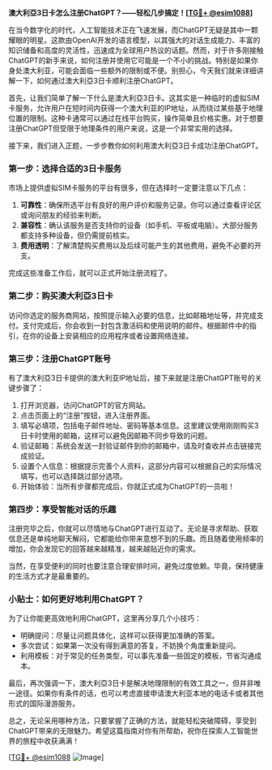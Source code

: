 **澳大利亞3日卡怎么注册ChatGPT？——轻松几步搞定！[[TG💪+ @esim1088](https://t.me/s/esim1088)]**

在当今数字化的时代，人工智能技术正在飞速发展，而ChatGPT无疑是其中一颗耀眼的明星。这款由OpenAI开发的语言模型，以其强大的对话生成能力、丰富的知识储备和高度的灵活性，迅速成为全球用户热议的话题。然而，对于许多刚接触ChatGPT的新手来说，如何注册并使用它可能是一个不小的挑战。特别是如果你身处澳大利亚，可能会面临一些额外的限制或不便。别担心，今天我们就来详细讲解一下，如何通过澳大利亞3日卡顺利注册ChatGPT。

首先，让我们简单了解一下什么是澳大利亞3日卡。这其实是一种临时的虚拟SIM卡服务，允许用户在短时间内获得一个澳大利亚的IP地址，从而绕过某些基于地理位置的限制。这种卡通常可以通过在线平台购买，操作简单且价格实惠。对于想要注册ChatGPT但受限于地理条件的用户来说，这是一个非常实用的选择。

接下来，我们进入正题，一步步教你如何利用澳大利亞3日卡成功注册ChatGPT。

### 第一步：选择合适的3日卡服务

市场上提供虚拟SIM卡服务的平台有很多，但在选择时一定要注意以下几点：

1. **可靠性**：确保所选平台有良好的用户评价和服务记录。你可以通过查看评论区或询问朋友的经验来判断。
2. **兼容性**：确认该服务是否支持你的设备（如手机、平板或电脑）。大部分服务都支持多种设备，但仍需提前核实。
3. **费用透明**：了解清楚购买费用以及后续可能产生的其他费用，避免不必要的开支。

完成这些准备工作后，就可以正式开始注册流程了。

### 第二步：购买澳大利亞3日卡

访问你选定的服务商网站，按照提示输入必要的信息，比如邮箱地址等，并完成支付。支付完成后，你会收到一封包含激活码和使用说明的邮件。根据邮件中的指引，在你的设备上安装相应的应用程序或者设置网络连接。

### 第三步：注册ChatGPT账号

有了澳大利亞3日卡提供的澳大利亚IP地址后，接下来就是注册ChatGPT账号的关键步骤了：

1. 打开浏览器，访问ChatGPT的官方网站。
2. 点击页面上的“注册”按钮，进入注册界面。
3. 填写必填项，包括电子邮件地址、密码等基本信息。这里建议使用刚刚购买3日卡时使用的邮箱，这样可以避免因邮箱不同步导致的问题。
4. 验证邮箱：系统会发送一封验证邮件到你的邮箱中，请及时查收并点击链接完成验证。
5. 设置个人信息：根据提示完善个人资料，这部分内容可以根据自己的实际情况填写，也可以选择跳过部分选项。
6. 开始体验：当所有步骤都完成后，你就正式成为ChatGPT的一员啦！

### 第四步：享受智能对话的乐趣

注册完毕之后，你就可以尽情地与ChatGPT进行互动了。无论是寻求帮助、获取信息还是单纯地聊天解闷，它都能给你带来意想不到的乐趣。而且随着使用频率的增加，你会发现它的回答越来越精准，越来越贴近你的需求。

当然，在享受便利的同时也要注意合理安排时间，避免过度依赖。毕竟，保持健康的生活方式才是最重要的。

### 小贴士：如何更好地利用ChatGPT？

为了让你能更高效地利用ChatGPT，这里再分享几个小技巧：

- 明确提问：尽量让问题具体化，这样可以获得更加准确的答案。
- 多次尝试：如果第一次没有得到满意的答复，不妨换个角度重新提问。
- 利用模板：对于常见的任务类型，可以事先准备一些固定的模板，节省沟通成本。

最后，再次强调一下，澳大利亞3日卡是解决地理限制的有效工具之一，但并非唯一途径。如果你有条件的话，也可以考虑直接申请澳大利亚本地的电话卡或者其他形式的国际漫游服务。

总之，无论采用哪种方法，只要掌握了正确的方法，就能轻松突破障碍，享受到ChatGPT带来的无限魅力。希望这篇指南对你有所帮助，祝你在探索人工智能世界的旅程中收获满满！

[[TG💪+ @esim1088](https://t.me/s/esim1088) ![Image](https://i.postimg.cc/4NQfJmqS/Snipaste-2025-05-13-00-14-12.png)]
